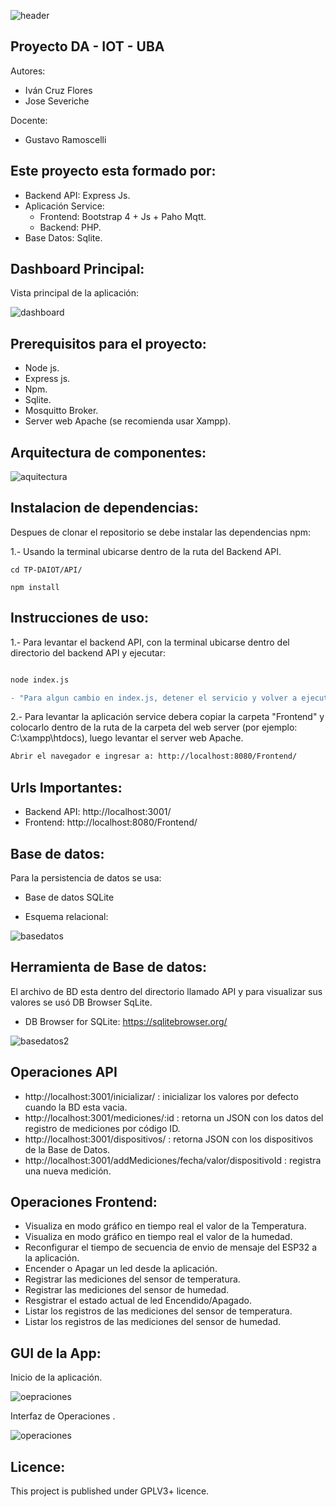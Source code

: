 ![header](imagenes/header.png)

## Proyecto DA - IOT - UBA

Autores:
* Iván Cruz Flores
* Jose Severiche

Docente:

* Gustavo Ramoscelli

## Este proyecto esta formado por:
* Backend API: Express Js.
* Aplicación Service:
   - Frontend: Bootstrap 4 + Js + Paho Mqtt.
   - Backend: PHP.
* Base Datos: Sqlite.

## Dashboard Principal:
Vista principal de la aplicación:

![dashboard](imagenes/Inicio.PNG)

## Prerequisitos para el proyecto:
* Node js.
* Express js.
* Npm.
* Sqlite.
* Mosquitto Broker.
* Server web Apache (se recomienda usar Xampp).

## Arquitectura de componentes:

![aquitectura](imagenes/arquitectura.png)

## Instalacion de dependencias:
Despues de clonar el repositorio se debe instalar las dependencias npm:

1.- Usando la terminal ubicarse dentro de la ruta del Backend API.
```
cd TP-DAIOT/API/

npm install
```
## Instrucciones de uso:
1.- Para levantar el backend API, con la terminal ubicarse dentro del directorio del backend API y ejecutar:
```diff

node index.js

- "Para algun cambio en index.js, detener el servicio y volver a ejecutarlo"
```

2.- Para levantar la aplicación service debera copiar la carpeta "Frontend" y colocarlo dentro de la ruta de la carpeta del web server (por ejemplo: C:\xampp\htdocs), luego levantar el server web Apache.
```diff
Abrir el navegador e ingresar a: http://localhost:8080/Frontend/

```

## Urls Importantes: 
* Backend API: http://localhost:3001/
* Frontend: http://localhost:8080/Frontend/


## Base de datos:
Para la persistencia de datos se usa:

* Base de datos SQLite

* Esquema relacional:

![basedatos](imagenes/db.png)

##  Herramienta de Base de datos:
El archivo de BD esta dentro del directorio llamado API y para visualizar sus valores se usó DB Browser SqLite.
* DB Browser for SQLite: https://sqlitebrowser.org/

![basedatos2](imagenes/db2.png)

## Operaciones API
* http://localhost:3001/inicializar/ : inicializar los valores por defecto cuando la BD esta vacia.
* http://localhost:3001/mediciones/:id : retorna un JSON con los datos del registro de mediciones por código ID.
* http://localhost:3001/dispositivos/ : retorna JSON con los dispositivos de la Base de Datos.
* http://localhost:3001/addMediciones/fecha/valor/dispositivoId : registra una nueva medición.

## Operaciones Frontend:
* Visualiza en modo gráfico en tiempo real el valor de la Temperatura.
* Visualiza en modo gráfico en tiempo real el valor de la humedad.
* Reconfigurar el tiempo de secuencia de envio de mensaje del ESP32 a la aplicación.
* Encender o Apagar un led desde la aplicación.
* Registrar las mediciones del sensor de temperatura.
* Registrar las mediciones del sensor de humedad.
* Resgistrar el estado actual de led Encendido/Apagado.
* Listar los registros de las mediciones del sensor de temperatura.
* Listar los registros de las mediciones del sensor de humedad.



## GUI de la App:

Inicio de la aplicación.

![oepraciones](imagenes/Inicio.PNG)

Interfaz de Operaciones .

![operaciones](imagenes/Operaciones.PNG)



## Licence:

This project is published under GPLV3+ licence.
